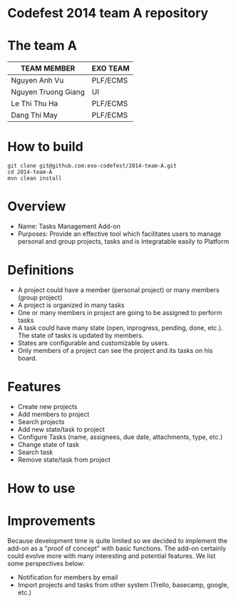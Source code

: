 Codefest 2014 team A repository
===========

# The team A


TEAM MEMBER | EXO TEAM
------------ | ------------- 
Nguyen Anh Vu | PLF/ECMS
Nguyen Truong Giang | UI
Le Thi Thu Ha | PLF/ECMS
Dang Thi May | PLF/ECMS

# How to build

	git clone git@github.com:exo-codefest/2014-team-A.git
	cd 2014-team-A
	mvn clean install


# Overview
* Name: Tasks Management Add-on
* Purposes: Provide an effective tool which facilitates users to manage personal and group projects, tasks and is integratable easily to Platform

# Definitions
- A project could have a member (personal project) or many members (group project)
- A project is organized in many tasks
- One or many members in project are going to be assigned to perform tasks
- A task could have many state (open, inprogress, pending, done, etc.). The state of tasks is updated by members.
- States are configurable and customizable by users.
- Only members of a project can see the project and its tasks on his board.

# Features
- Create new projects
- Add members to project
- Search projects
- Add new state/task to project
- Configure Tasks (name, assignees, due date, attachments, type, etc.)
- Change state of task
- Search task
- Remove state/task from project

# How to use

# Improvements
Because development time is quite limited so we decided to implement the add-on as a "proof of concept" with basic functions. The add-on certainly could evolve more with many interesting and potential features. We list some perspectives below:
* Notification for members by email
* Import projects and tasks from other system (Trello, basecamp, google, etc.)
